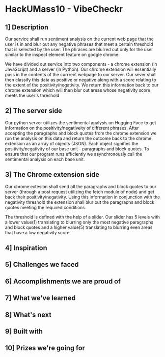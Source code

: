# HackUMass10 - VibeCheckr

## 1] Description
Our service shall run sentiment analysis on the current web page that the user is in and blur out any negative phrases
that meet a certain threshold that is selected by the user. The phrases are blurred out only for the user 
similar to the inspect element feature on google chrome.

We have divided out service into two components - a chrome extension (in JavaScript) and a server (in Python).
Our chrome extension will essentially pass in the contents of the currrent webpage to our server.
Our sever shall then classify this data as positive or negative along with a score relating to the extent of the positivity/negativity.
We return this information back to our chrome extension which will then blur out areas whose negativity score meets the user's threshold

## 2] The server side
Our python server utilizes the sentimental analysis on Hugging Face to get information on the positivity/negativeity of different phrases.
After accepting the paragraphs and block quotes from the chrome extension we run the analysis on this data and return the outcome 
back to the chrome extension as an array of objects (JSON). Each object signifies the positivity/negativity of our base unit - paragraphs and block quotes.
To ensure that our program runs efficiently we asynchronously call the sentimental analysis on each base unit.

## 3] The Chrome extension side
Our chrome extesion shall send all the paragraphs and block quotes to our server (through a post request utilizing the fetch module of node)
and get back their positivity/negativity. Using this information in conjunction with the negativity threshold the extension 
shall blur out the paragraphs and block quotes meeting the required conditions.

The threshold is defined with the help of a slider. Our slider has 5 levels with a lower value(1) translating to blurring only the most negative paragraphs and block quotes and a higher value(5) translating to blurring even areas that have a low negativity score.

## 4] Inspiration

## 5] Challenges we faced

## 6] Accomplishments we are proud of

## 7] What we've learned

## 8] What's next

## 9] Built with

## 10] Prizes we're going for

